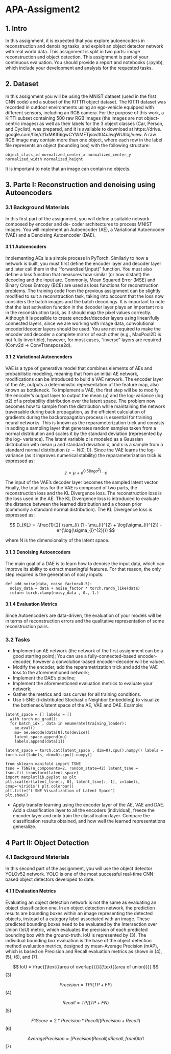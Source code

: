 # APA-Assigment2


## 1. Intro

In this assignment, it is expected that you explore autoencoders in reconstruction and denoising tasks, and exploit an object detector network with real world data. This assignment is split in two parts: image reconstruction and object detection. This assignment is part of your continuous evaluation. You should provide a report and notebooks (.ipynb), which include your development and analysis for the requested tasks.


## 2. Dataset

In this assignment you will be using the MNIST dataset (used in the first CNN code) and a subset of the KITTI1 object dataset. The KITTI dataset was recorded in outdoor environments using an ego-vehicle equipped with different sensors, including an RGB camera. For the purpose of this work, a KITTI subset containing 500 raw RGB images (the images are not object-centric images) as well as their labels for the 3 object classes (Car, Person, and Cyclist), was prepared, and it is available to download at https://drive. google.com/file/d/1xMKIf6igwCYWMFTjsovlt04rJwgWUhbj/view. A raw RGB image may contain more than one object, where each row in the label file represents an object (bounding box) with the following structure:

```object_class_id normalized_center_x normalized_center_y normalized_width normalized_height```

It is important to note that an image can contain no objects.

## 3. Parte I: Reconstruction and denoising using Autoencoders

### 3.1 Background Materials

In this first part of the assignment, you will define a suitable network composed by encoder and de- coder architectures to process MNIST images. You will implement an Autoencoder (AE), a Variational Autoencoder (VAE) and a Denoising Autoencoder (DAE).

#### 3.1.1 Autoencoders

Implementing AEs is a simple process in PyTorch. Similarly to how a network is built, you must first define the encoder layer and decoder layer and later call them in the ”forward(self,input)” function. You must also define a loss function that measures how similar (or how distant) the decoding and the input are. Commonly, Mean Squared Error (MSE) and Binary Cross Entropy (BCE) are used as loss functions for reconstruction problems. The training code from the previous assignment can be slightly modified to suit a reconstruction task, taking into account that the loss now considers the batch images and the batch decodings. It is important to note that the last activation function in the decoder layer plays an important role in the reconstruction task, as it should map the pixel values correctly. Although it is possible to create encoder/decoder layers using linear/fully connected layers, since we are working with image data, convolutional encoder/decoder layers should be used. You are not required to make the encoder and decoder a complete mirror of each other (e.g., MaxPool2D is not fully invertible), however, for most cases, ”inverse” layers are required (Conv2d → ConvTranspose2d).

#### 3.1.2 Variational Autoencoders
VAE is a type of generative model that combines elements of AEs and probabilistic modeling, meaning that from an initial AE network, modifications can be introduced to build a VAE network. The encoder layer of the AE, outputs a deterministic representation of the feature map, also known as bottleneck. To implement a VAE, the first step will be to modify the encoder’s output layer to output the mean (μ) and the log-variance (log σ2) of a probability distribution over the latent space. The problem now becomes how to sample from the distribution while maintaining the network traversable during back propagation, as the efficient calculation of gradients during the backpropagation process is essential for training neural networks. This is known as the reparameterization trick and consists in adding a sampling layer that generates random samples taken from a normal distribution and scales it by the standard deviation (represented by the log- variance). The latent variable z is modeled as a Gaussian distribution with mean μ and standard deviation σ, and ε is a sample from a standard normal distribution $(ε ∼ N (0, 1))$. Since the VAE learns the log-variance (as it improves numerical stability) the reparameterization trick is expressed as:

$$ z = μ + e^{0.5(log σ^{2})} · ε $$

The input of the VAE’s decoder layer becomes the sampled latent vector. Finally, the total loss for the VAE is composed of two parts, the reconstruction loss and the KL Divergence loss. The reconstruction loss is the loss used in the AE. The KL Divergence loss is introduced to evaluate the distance between the learned distribution and a chosen prior (commonly a standard normal distribution). The KL Divergence loss is expressed as:

$$ D_{KL} = -\frac{1}{2} \sum_{i} (1 - \mu_{i}^{2} + \log(\sigma_{i}^{2}) - e^{\log(\sigma_{i}^{2})}) $$

where N is the dimensionality of the latent space.

#### 3.1.3 Denoising Autoencoders
The main goal of a DAE is to learn how to denoise the input data, which can improve its ability to extract meaningful features. For that reason, the only step required is the generation of noisy inputs:

```
def add_noise(data, noise_factor=0.5):
  noisy_data = data + noise_factor * torch.randn_like(data)
  return torch.clamp(noisy_data , 0., 1.)
```

#### 3.1.4 Evaluation Metrics
Since Autoencoders are data-driven, the evaluation of your models will be in terms of reconstruction errors and the qualitative representation of some reconstruction pairs.

### 3.2 Tasks
* Implement an AE network (the network of the first assignment can be a good starting point); You can use a fully-connected-based encoder-decoder, however a convolution-based encoder-decoder will be valued.
* Modify the encoder, add the reparametrization trick and add the VAE loss to the aforementioned network;
* Implement the DAE’s pipeline;
* Implement the aforementioned evaluation metrics to evaluate your network;
* Gather the metrics and loss curves for all training conditions.
* Use t-SNE (t-distributed Stochastic Neighbor Embedding) to visualize the bottleneck/latent space of the AE, VAE and DAE. Example:

```
latent_space = [] labels = []
  with torch.no_grad():
  for batch_idx , data in enumerate(training_loader):
    ae.eval()
    mu= ae.encode(data[0].to(device))
    latent_space.append(mu)
    labels.append(data[1])

latent_space = torch.cat(latent_space , dim=0).cpu().numpy() labels = torch.cat(labels, dim=0).cpu().numpy()
```
```
from sklearn.manifold import TSNE
tsne = TSNE(n_components=2, random_state=42) latent_tsne = tsne.fit_transform(latent_space)
import matplotlib.pyplot as plt
plt.scatter(latent_tsne[:, 0], latent_tsne[:, 1], c=labels, cmap='viridis') plt.colorbar()
plt.title("t-SNE Visualization of Latent Space")
plt.show()
```
* Apply transfer learning using the encoder layer of the AE, VAE and DAE. Add a classification layer to all the encoders (individual), freeze the encoder layer and only train the classification layer. Compare the classification results obtained, and how well the learned representations generalize.


## 4 Part II: Object Detection

### 4.1 Background Materials

In this second part of the assignment, you will use the object detector YOLOv52 network. YOLO is one of the most successful real-time CNN-based object detectors developed to date.

#### 4.1.1 Evaluation Metrics

Evaluating an object detection network is not the same as evaluating an object classification one. In an object detection network, the prediction results are bounding boxes within an image representing the detected objects, instead of a category label associated with an image. These predicted bounding boxes need to be evaluated by the Intersection over Union (IoU) metric, which evaluates the precision of each predicted bounding box with the ground-truth. IoU is represented by (3). The individual bounding box evaluation is the base of the object detection method evaluation metrics, designed by mean-Average Precision (mAP), which is based on Precision and Recall evaluation metrics as shown in (4), (5), (6), and (7).


$$ IoU = \frac{{\text{{area of overlap}}}}{{\text{{area of union}}}} $$ (3)

$$ Precision = TP / (TP + FP) $$ (4)

$$ Recall = TP / (TP + FN) $$ (5)

$$ F1 Score = 2 * Precision * Recall / (Precision + Recall) $$ (6)

$$ Average Precision = ∫ Precision(Recall) dRecall, from 0 to 1 $$ (7)









